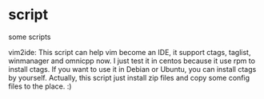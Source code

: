 # script
some scripts

vim2ide: 
This script can help vim become an IDE, it support ctags, taglist, winmanager and omnicpp now. 
I just test it in centos because it use rpm to install ctags. If you want to use it in Debian or Ubuntu, you can install ctags by yourself.
Actually, this script just install zip files and copy some config files to the place. :)
